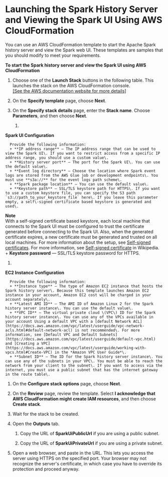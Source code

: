 # Launching the Spark History Server and Viewing the Spark UI Using AWS CloudFormation<a name="monitor-spark-ui-history"></a>

You can use an AWS CloudFormation template to start the Apache Spark history server and view the Spark web UI\. These templates are samples that you should modify to meet your requirements\.

**To start the Spark history server and view the Spark UI using AWS CloudFormation**

1. Choose one of the **Launch Stack** buttons in the following table\. This launches the stack on the AWS CloudFormation console\.    
[\[See the AWS documentation website for more details\]](http://docs.aws.amazon.com/glue/latest/dg/monitor-spark-ui-history.html)

1. On the **Specify template** page, choose **Next**\.

1. On the **Specify stack details** page, enter the **Stack name**\. Choose **Parameters**, and then choose **Next**\.

   1. 

**Spark UI Configuration**

      Provide the following information:
      + **IP address range** — The IP address range that can be used to view the Spark UI\. If you want to restrict access from a specific IP address range, you should use a custom value\. 
      + **History server port** — The port for the Spark UI\. You can use the default value\.
      + **Event log directory** — Choose the location where Spark event logs are stored from the AWS Glue job or development endpoints\. You must use **s3a://** for the event logs path scheme\.
      + **Spark package location** — You can use the default value\.
      + **Keystore path** — SSL/TLS keystore path for HTTPS\. If you want to use a custom keystore file, you can specify the S3 path `s3://path_to_your_keystore_file` here\. If you leave this parameter empty, a self\-signed certificate based keystore is generated and used\.
**Note**  
With a self\-signed certificate based keystore, each local machine that connects to the Spark UI must be configured to trust the certificate generated before connecting to the Spark UI\. Also, when the generated certificate expires, a new certificate must be generated and trusted on all local machines\. For more information about the setup, see [Self\-signed certificates](https://docs.aws.amazon.com/glue/latest/dg/dev-endpoint-notebook-server-considerations.html#dev-endpoint-notebook-server-self-signed-certificate)\. For more information, see [ Self\-signed certificate](https://en.wikipedia.org/wiki/Self-signed_certificate) in Wikipedia\. 
      + **Keystore password** — SSL/TLS keystore password for HTTPS\.

   1. 

**EC2 Instance Configuration**

      Provide the following information:
      + **Instance type** — The type of Amazon EC2 instance that hosts the Spark history server\. Because this template launches Amazon EC2 instance in your account, Amazon EC2 cost will be charged in your account separately\.
      + **Latest AMI ID** — The AMI ID of Amazon Linux 2 for the Spark history server instance\. You can use the default value\.
      + **VPC ID** — The virtual private cloud \(VPC\) ID for the Spark history server instance\. You can use any of the VPCs available in your account Using a default VPC with a [default Network ACL](https://docs.aws.amazon.com/vpc/latest/userguide/vpc-network-acls.html#default-network-acl) is not recommended\. For more information, see [Default VPC and Default Subnets](https://docs.aws.amazon.com/vpc/latest/userguide/default-vpc.html) and [Creating a VPC](https://docs.aws.amazon.com/vpc/latest/userguide/working-with-vpcs.html#Create-VPC) in the *Amazon VPC User Guide*\.
      + **Subnet ID** — The ID for the Spark history server instance\. You can use any of the subnets in your VPC\. You must be able to reach the network from your client to the subnet\. If you want to access via the internet, you must use a public subnet that has the internet gateway in the route table\.

1. On the **Configure stack options** page, choose **Next**\.

1. On the **Review** page, review the template\. Select **I acknowledge that AWS CloudFormation might create IAM resources**, and then choose **Create stack**\.

1. Wait for the stack to be created\.

1. Open the **Outputs** tab\.

   1. Copy the URL of **SparkUiPublicUrl** if you are using a public subnet\.

   1. Copy the URL of **SparkUiPrivateUrl** if you are using a private subnet\.

1. Open a web browser, and paste in the URL\. This lets you access the server using HTTPS on the specified port\. Your browser may not recognize the server's certificate, in which case you have to override its protection and proceed anyway\. 